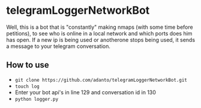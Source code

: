 # telegramLoggerNetworkBot

Well, this is a bot that is "constantly" making nmaps (with some time before petitions), to see who is online in a local network and which ports does him has open. If a new ip is being used or anotherone stops being used, it sends a message to your telegram conversation. 

## How to use

- `git clone https://github.com/adanto/telegramLoggerNetworkBot.git`
- `touch log`
- Enter your bot api's in line 129 and conversation id in 130
- `python logger.py`